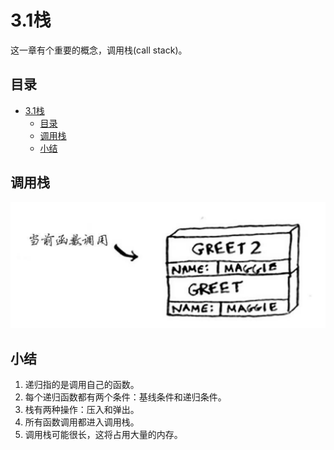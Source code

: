 # 3.1栈

这一章有个重要的概念，调用栈(call stack)。

## 目录

- [3.1栈](#31栈)
  - [目录](#目录)
  - [调用栈](#调用栈)
  - [小结](#小结)

## 调用栈

![](md-images/2021-05-08-11-32-03.png)

## 小结

1. 递归指的是调用自己的函数。
2. 每个递归函数都有两个条件：基线条件和递归条件。
3. 栈有两种操作：压入和弹出。
4. 所有函数调用都进入调用栈。
5. 调用栈可能很长，这将占用大量的内存。

<CommentService/>
